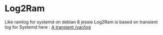 # Log2Ram
Like ramlog for systemd on debian 8 jessie
Log2Ram is based on transient log for Systemd here : [A transient /var/log](https://www.debian-administration.org/article/661/A_transient_/var/log)

